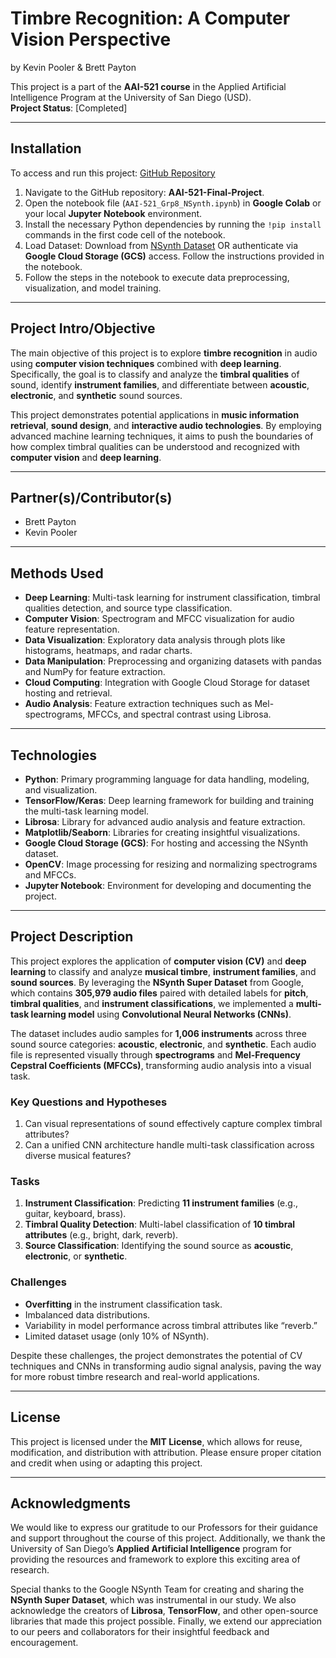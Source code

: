 # Timbre Recognition: A Computer Vision Perspective
by Kevin Pooler & Brett Payton

This project is a part of the **AAI-521 course** in the Applied Artificial Intelligence Program at the University of San Diego (USD).  
**Project Status**: [Completed]

---

## Installation

To access and run this project: [GitHub Repository](https://github.com/bpayton0101/AAI-521-Final-Project)

1. Navigate to the GitHub repository: **AAI-521-Final-Project**.
2. Open the notebook file (`AAI-521_Grp8_NSynth.ipynb`) in **Google Colab** or your local **Jupyter Notebook** environment. 
3. Install the necessary Python dependencies by running the `!pip install` commands in the first code cell of the notebook.
4. Load Dataset: Download from [NSynth Dataset](https://magenta.tensorflow.org/datasets/nsynth) OR authenticate via **Google Cloud Storage (GCS)** access. Follow the instructions provided in the notebook. 
5. Follow the steps in the notebook to execute data preprocessing, visualization, and model training.

---

## Project Intro/Objective

The main objective of this project is to explore **timbre recognition** in audio using **computer vision techniques** combined with **deep learning**. Specifically, the goal is to classify and analyze the **timbral qualities** of sound, identify **instrument families**, and differentiate between **acoustic**, **electronic**, and **synthetic** sound sources.

This project demonstrates potential applications in **music information retrieval**, **sound design**, and **interactive audio technologies**. By employing advanced machine learning techniques, it aims to push the boundaries of how complex timbral qualities can be understood and recognized with **computer vision** and **deep learning**.

---

## Partner(s)/Contributor(s)  

- Brett Payton  
- Kevin Pooler  

---

## Methods Used

- **Deep Learning**: Multi-task learning for instrument classification, timbral qualities detection, and source type classification.  
- **Computer Vision**: Spectrogram and MFCC visualization for audio feature representation.  
- **Data Visualization**: Exploratory data analysis through plots like histograms, heatmaps, and radar charts.  
- **Data Manipulation**: Preprocessing and organizing datasets with pandas and NumPy for feature extraction.  
- **Cloud Computing**: Integration with Google Cloud Storage for dataset hosting and retrieval.  
- **Audio Analysis**: Feature extraction techniques such as Mel-spectrograms, MFCCs, and spectral contrast using Librosa.  

---

## Technologies

- **Python**: Primary programming language for data handling, modeling, and visualization.  
- **TensorFlow/Keras**: Deep learning framework for building and training the multi-task learning model.  
- **Librosa**: Library for advanced audio analysis and feature extraction.  
- **Matplotlib/Seaborn**: Libraries for creating insightful visualizations.  
- **Google Cloud Storage (GCS)**: For hosting and accessing the NSynth dataset.  
- **OpenCV**: Image processing for resizing and normalizing spectrograms and MFCCs.  
- **Jupyter Notebook**: Environment for developing and documenting the project.  

---

## Project Description

This project explores the application of **computer vision (CV)** and **deep learning** to classify and analyze **musical timbre**, **instrument families**, and **sound sources**. By leveraging the **NSynth Super Dataset** from Google, which contains **305,979 audio files** paired with detailed labels for **pitch**, **timbral qualities**, and **instrument classifications**, we implemented a **multi-task learning model** using **Convolutional Neural Networks (CNNs)**.

The dataset includes audio samples for **1,006 instruments** across three sound source categories: **acoustic**, **electronic**, and **synthetic**. Each audio file is represented visually through **spectrograms** and **Mel-Frequency Cepstral Coefficients (MFCCs)**, transforming audio analysis into a visual task.

### Key Questions and Hypotheses
1. Can visual representations of sound effectively capture complex timbral attributes?  
2. Can a unified CNN architecture handle multi-task classification across diverse musical features?  

### Tasks
1. **Instrument Classification**: Predicting **11 instrument families** (e.g., guitar, keyboard, brass).  
2. **Timbral Quality Detection**: Multi-label classification of **10 timbral attributes** (e.g., bright, dark, reverb).  
3. **Source Classification**: Identifying the sound source as **acoustic**, **electronic**, or **synthetic**.  

### Challenges
- **Overfitting** in the instrument classification task.  
- Imbalanced data distributions.  
- Variability in model performance across timbral attributes like “reverb.”  
- Limited dataset usage (only 10% of NSynth).  

Despite these challenges, the project demonstrates the potential of CV techniques and CNNs in transforming audio signal analysis, paving the way for more robust timbre research and real-world applications.

---

## License

This project is licensed under the **MIT License**, which allows for reuse, modification, and distribution with attribution. Please ensure proper citation and credit when using or adapting this project.

---

## Acknowledgments

We would like to express our gratitude to our Professors for their guidance and support throughout the course of this project. Additionally, we thank the University of San Diego’s **Applied Artificial Intelligence** program for providing the resources and framework to explore this exciting area of research.  

Special thanks to the Google NSynth Team for creating and sharing the **NSynth Super Dataset**, which was instrumental in our study. We also acknowledge the creators of **Librosa**, **TensorFlow**, and other open-source libraries that made this project possible. Finally, we extend our appreciation to our peers and collaborators for their insightful feedback and encouragement.  
